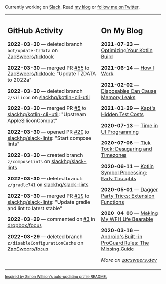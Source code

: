 Currently working on [Slack](https://slack.com/). Read [my blog](https://zacsweers.dev/) or [follow me on Twitter](https://twitter.com/ZacSweers).

<table><tr><td valign="top" width="60%">

## GitHub Activity
<!-- githubActivity starts -->
**2022-03-30** — deleted branch `bot/update-tzdata` on [ZacSweers/ticktock](https://github.com/ZacSweers/ticktock)

**2022-03-30** — merged PR [#55](https://github.com/ZacSweers/ticktock/pull/55) to [ZacSweers/ticktock](https://github.com/ZacSweers/ticktock): "Update TZDATA to 2022a"

**2022-03-30** — deleted branch `z/silicon` on [slackhq/kotlin-cli-util](https://github.com/slackhq/kotlin-cli-util)

**2022-03-30** — merged PR [#5](https://github.com/slackhq/kotlin-cli-util/pull/5) to [slackhq/kotlin-cli-util](https://github.com/slackhq/kotlin-cli-util): "Upstream AppleSiliconCompat"

**2022-03-30** — opened PR [#20](https://github.com/slackhq/slack-lints/pull/20) to [slackhq/slack-lints](https://github.com/slackhq/slack-lints): "Start compose lints"

**2022-03-30** — created branch `z/composeLints` on [slackhq/slack-lints](https://github.com/slackhq/slack-lints)

**2022-03-30** — deleted branch `z/gradle741` on [slackhq/slack-lints](https://github.com/slackhq/slack-lints)

**2022-03-30** — merged PR [#19](https://github.com/slackhq/slack-lints/pull/19) to [slackhq/slack-lints](https://github.com/slackhq/slack-lints): "Update gradle and lint to latest stable"

**2022-03-29** — commented on [#3](https://github.com/dropbox/focus/pull/3#issuecomment-1082534547) in [dropbox/focus](https://github.com/dropbox/focus)

**2022-03-29** — deleted branch `z/disableConfigurationCache` on [ZacSweers/focus](https://github.com/ZacSweers/focus)
<!-- githubActivity ends -->
</td><td valign="top" width="40%">

## On My Blog
<!-- blog starts -->
**2021-07-23** — [Optimizing Your Kotlin Build](https://www.zacsweers.dev/optimizing-your-kotlin-build/)

**2021-06-14** — [How I Work](https://www.zacsweers.dev/how-i-work/)

**2021-02-02** — [Disposables Can Cause Memory Leaks](https://www.zacsweers.dev/disposables-can-cause-memory-leaks/)

**2021-01-29** — [Kapt's Hidden Test Costs](https://www.zacsweers.dev/kapts-hidden-test-costs/)

**2020-07-13** — [Time in UI Programming](https://www.zacsweers.dev/time-in-ui/)

**2020-07-08** — [Tick Tock: Desugaring and Timezones](https://www.zacsweers.dev/ticktock-desugaring-timezones/)

**2020-06-11** — [Kotlin Symbol Processing: Early Thoughts](https://www.zacsweers.dev/kotlin-symbol-processor-early-thoughts/)

**2020-05-01** — [Dagger Party Tricks: Extension Functions](https://www.zacsweers.dev/dagger-party-tricks-extension-functions/)

**2020-04-03** — [Making My WFH Life Bearable](https://www.zacsweers.dev/making-wfh-life-bearable/)

**2020-03-16** — [Android's Built-in ProGuard Rules: The Missing Guide](https://www.zacsweers.dev/android-proguard-rules/)
<!-- blog ends -->
_More on [zacsweers.dev](https://zacsweers.dev/)_
</td></tr></table>

<sub><a href="https://simonwillison.net/2020/Jul/10/self-updating-profile-readme/">Inspired by Simon Willison's auto-updating profile README.</a></sub>